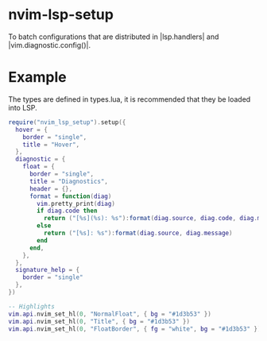 # nvim-lsp-setup

To batch configurations that are distributed in |lsp.handlers| and |vim.diagnostic.config()|.

# Example

The types are defined in types.lua, it is recommended that they be loaded into LSP.

```lua
require("nvim_lsp_setup").setup({
  hover = {
    border = "single",
    title = "Hover",
  },
  diagnostic = {
    float = {
      border = "single",
      title = "Diagnostics",
      header = {},
      format = function(diag)
        vim.pretty_print(diag)
        if diag.code then
          return ("[%s](%s): %s"):format(diag.source, diag.code, diag.message)
        else
          return ("[%s]: %s"):format(diag.source, diag.message)
        end
      end,
    },
  },
  signature_help = {
    border = "single"
  },
})

-- Highlights
vim.api.nvim_set_hl(0, "NormalFloat", { bg = "#1d3b53" })
vim.api.nvim_set_hl(0, "Title", { bg = "#1d3b53" })
vim.api.nvim_set_hl(0, "FloatBorder", { fg = "white", bg = "#1d3b53" })
```
